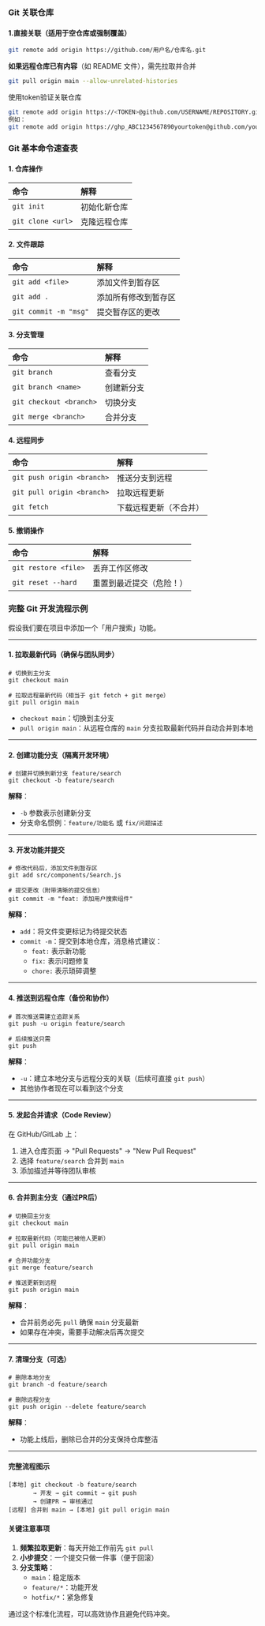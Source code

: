 ### **Git 关联仓库**

#### 1.**直接关联（适用于空仓库或强制覆盖）**

```bash
git remote add origin https://github.com/用户名/仓库名.git
```

**如果远程仓库已有内容**（如 README 文件），需先拉取并合并

```bash
git pull origin main --allow-unrelated-histories
```

使用token验证关联仓库

```bash
git remote add origin https://<TOKEN>@github.com/USERNAME/REPOSITORY.git
例如：
git remote add origin https://ghp_ABC1234567890yourtoken@github.com/yourname/yourrepo.git
```



### **Git 基本命令速查表**

#### **1. 仓库操作**

| 命令              | 解释         |
| :---------------- | :----------- |
| `git init`        | 初始化新仓库 |
| `git clone <url>` | 克隆远程仓库 |

#### **2. 文件跟踪**

| 命令                  | 解释                 |
| :-------------------- | :------------------- |
| `git add <file>`      | 添加文件到暂存区     |
| `git add .`           | 添加所有修改到暂存区 |
| `git commit -m "msg"` | 提交暂存区的更改     |

#### **3. 分支管理**

| 命令                    | 解释       |
| :---------------------- | :--------- |
| `git branch`            | 查看分支   |
| `git branch <name>`     | 创建新分支 |
| `git checkout <branch>` | 切换分支   |
| `git merge <branch>`    | 合并分支   |

#### **4. 远程同步**

| 命令                       | 解释                   |
| :------------------------- | :--------------------- |
| `git push origin <branch>` | 推送分支到远程         |
| `git pull origin <branch>` | 拉取远程更新           |
| `git fetch`                | 下载远程更新（不合并） |

#### **5. 撤销操作**

| 命令                 | 解释                     |
| :------------------- | :----------------------- |
| `git restore <file>` | 丢弃工作区修改           |
| `git reset --hard`   | 重置到最近提交（危险！） |



### **完整 Git 开发流程示例**

假设我们要在项目中添加一个「用户搜索」功能。

------

#### **1. 拉取最新代码（确保与团队同步）**

```
# 切换到主分支
git checkout main

# 拉取远程最新代码（相当于 git fetch + git merge）
git pull origin main
```

- `checkout main`：切换到主分支
- `pull origin main`：从远程仓库的 `main` 分支拉取最新代码并自动合并到本地

------

#### **2. 创建功能分支（隔离开发环境）**

```
# 创建并切换到新分支 feature/search
git checkout -b feature/search
```

**解释**：

- `-b` 参数表示创建新分支
- 分支命名惯例：`feature/功能名` 或 `fix/问题描述`

------

#### **3. 开发功能并提交**

```
# 修改代码后，添加文件到暂存区
git add src/components/Search.js

# 提交更改（附带清晰的提交信息）
git commit -m "feat: 添加用户搜索组件"
```

**解释**：

- `add`：将文件变更标记为待提交状态
- `commit -m`：提交到本地仓库，消息格式建议：
  - `feat:` 表示新功能
  - `fix:` 表示问题修复
  - `chore:` 表示琐碎调整

------

#### **4. 推送到远程仓库（备份和协作）**

```
# 首次推送需建立追踪关系
git push -u origin feature/search

# 后续推送只需
git push
```

**解释**：

- `-u`：建立本地分支与远程分支的关联（后续可直接 `git push`）
- 其他协作者现在可以看到这个分支

------

#### **5. 发起合并请求（Code Review）**

在 GitHub/GitLab 上：

1. 进入仓库页面 → "Pull Requests" → "New Pull Request"
2. 选择 `feature/search` 合并到 `main`
3. 添加描述并等待团队审核

------

#### **6. 合并到主分支（通过PR后）**

```
# 切换回主分支
git checkout main

# 拉取最新代码（可能已被他人更新）
git pull origin main

# 合并功能分支
git merge feature/search

# 推送更新到远程
git push origin main
```

**解释**：

- 合并前务必先 `pull` 确保 `main` 分支最新
- 如果存在冲突，需要手动解决后再次提交

------

#### **7. 清理分支（可选）**

```
# 删除本地分支
git branch -d feature/search

# 删除远程分支
git push origin --delete feature/search
```

**解释**：

- 功能上线后，删除已合并的分支保持仓库整洁

------

#### **完整流程图示**

```
[本地] git checkout -b feature/search  
       → 开发 → git commit → git push  
       → 创建PR → 审核通过  
[远程] 合并到 main → [本地] git pull origin main
```

#### **关键注意事项**

1. **频繁拉取更新**：每天开始工作前先 `git pull`
2. **小步提交**：一个提交只做一件事（便于回滚）
3. **分支策略**：
   - `main`：稳定版本
   - `feature/*`：功能开发
   - `hotfix/*`：紧急修复

通过这个标准化流程，可以高效协作且避免代码冲突。

